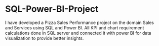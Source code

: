 # SQL-Power-BI-Project
I have developed a Pizza Sales Performance project on the domain Sales and Services using SQL and Power BI. All KPI and chart requirement calculations done in SQL server and connected it with power BI for data visualization to provide better insights.
